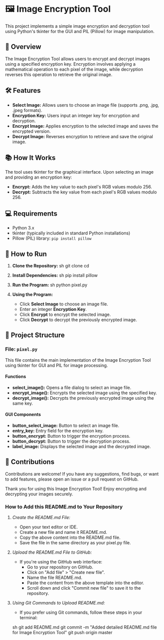 
# 🖼️ Image Encryption Tool

This project implements a simple image encryption and decryption tool using Python's tkinter for the GUI and PIL (Pillow) for image manipulation.

## 📖 Overview

The Image Encryption Tool allows users to encrypt and decrypt images using a specified encryption key. Encryption involves applying a mathematical operation to each pixel of the image, while decryption reverses this operation to retrieve the original image.

## 🛠️ Features

- **Select Image:** Allows users to choose an image file (supports .png, .jpg, .jpeg formats).
- **Encryption Key:** Users input an integer key for encryption and decryption.
- **Encrypt Image:** Applies encryption to the selected image and saves the encrypted version.
- **Decrypt Image:** Reverses encryption to retrieve and save the original image.

## 📚 How It Works

The tool uses tkinter for the graphical interface. Upon selecting an image and providing an encryption key:
- **Encrypt:** Adds the key value to each pixel's RGB values modulo 256.
- **Decrypt:** Subtracts the key value from each pixel's RGB values modulo 256.

## 💻 Requirements

- Python 3.x
- tkinter (typically included in standard Python installations)
- Pillow (PIL) library: `pip install pillow`

## 🚀 How to Run

1. **Clone the Repository:**
   sh
   git clone <repository-url>
   cd <repository-directory>
   

2. **Install Dependencies:**
   sh
   pip install pillow
   

3. **Run the Program:**
   sh
   python pixel.py
   

4. **Using the Program:**
   - Click **Select Image** to choose an image file.
   - Enter an integer **Encryption Key**.
   - Click **Encrypt** to encrypt the selected image.
   - Click **Decrypt** to decrypt the previously encrypted image.

## 📂 Project Structure

### File: `pixel.py`

This file contains the main implementation of the Image Encryption Tool using tkinter for GUI and PIL for image processing.

#### Functions

- **select_image():** Opens a file dialog to select an image file.
- **encrypt_image():** Encrypts the selected image using the specified key.
- **decrypt_image():** Decrypts the previously encrypted image using the same key.

#### GUI Components

- **button_select_image:** Button to select an image file.
- **entry_key:** Entry field for the encryption key.
- **button_encrypt:** Button to trigger the encryption process.
- **button_decrypt:** Button to trigger the decryption process.
- **label_image:** Displays the selected image and the decrypted image.

## 🙏 Contributions

Contributions are welcome! If you have any suggestions, find bugs, or want to add features, please open an issue or a pull request on GitHub.

Thank you for using this Image Encryption Tool! Enjoy encrypting and decrypting your images securely.


### How to Add this README.md to Your Repository

1. *Create the README.md File:*
   - Open your text editor or IDE.
   - Create a new file and name it README.md.
   - Copy the above content into the README.md file.
   - Save the file in the same directory as your pixel.py file.

2. *Upload the README.md File to GitHub:*
   - If you're using the GitHub web interface:
     - Go to your repository on GitHub.
     - Click on "Add file" > "Create new file".
     - Name the file README.md.
     - Paste the content from the above template into the editor.
     - Scroll down and click "Commit new file" to save it to the repository.

3. *Using Git Commands to Upload README.md:*
   - If you prefer using Git commands, follow these steps in your terminal:

   sh
   git add README.md
   git commit -m "Added detailed README.md file for Image Encryption Tool"
   git push origin master
